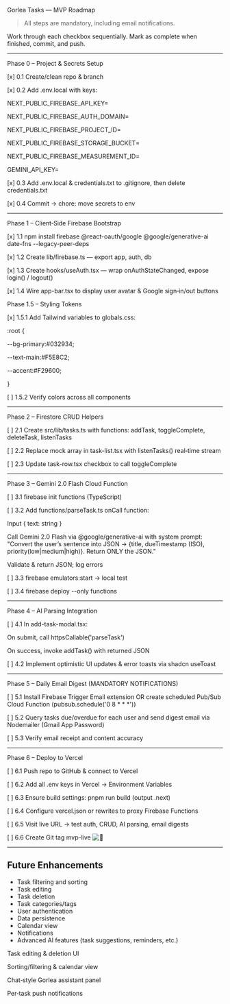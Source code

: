 Gorlea Tasks — MVP Roadmap

  

> All steps are mandatory, including email notifications.

Work through each checkbox sequentially. Mark as complete when finished, commit, and push.

  

  

  

  

---

  

Phase 0 – Project & Secrets Setup

  

[x] 0.1 Create/clean repo & branch

  

[x] 0.2 Add .env.local with keys:

  

NEXT_PUBLIC_FIREBASE_API_KEY=

  

NEXT_PUBLIC_FIREBASE_AUTH_DOMAIN=

  

NEXT_PUBLIC_FIREBASE_PROJECT_ID=

  

NEXT_PUBLIC_FIREBASE_STORAGE_BUCKET=

  

NEXT_PUBLIC_FIREBASE_MEASUREMENT_ID=

  

GEMINI_API_KEY=

  

  

[x] 0.3 Add .env.local & credentials.txt to .gitignore, then delete credentials.txt

  

[x] 0.4 Commit → chore: move secrets to env

  

  

  

---

  

Phase 1 – Client‑Side Firebase Bootstrap

  

[x] 1.1 npm install firebase @react-oauth/google @google/generative-ai date-fns --legacy-peer-deps

  

[x] 1.2 Create lib/firebase.ts — export app, auth, db

  

[x] 1.3 Create hooks/useAuth.tsx — wrap onAuthStateChanged, expose login() / logout()

  

[x] 1.4 Wire app-bar.tsx to display user avatar & Google sign‑in/out buttons

  

  

Phase 1.5 – Styling Tokens

  

[x] 1.5.1 Add Tailwind variables to globals.css:

  

:root {

--bg-primary:#032934;

--text-main:#F5E8C2;

--accent:#F29600;

}

  

[ ] 1.5.2 Verify colors across all components

  

  

  

---

  

Phase 2 – Firestore CRUD Helpers

  

[ ] 2.1 Create src/lib/tasks.ts with functions: addTask, toggleComplete, deleteTask, listenTasks

  

[ ] 2.2 Replace mock array in task-list.tsx with listenTasks() real‑time stream

  

[ ] 2.3 Update task-row.tsx checkbox to call toggleComplete

  

  

  

---

  

Phase 3 – Gemini 2.0 Flash Cloud Function

  

[ ] 3.1 firebase init functions (TypeScript)

  

[ ] 3.2 Add functions/parseTask.ts onCall function:

  

Input { text: string }

  

Call Gemini 2.0 Flash via @google/generative-ai with system prompt: "Convert the user’s sentence into JSON → {title, dueTimestamp (ISO), priority(low|medium|high)}. Return ONLY the JSON."

  

Validate & return JSON; log errors

  

  

[ ] 3.3 firebase emulators:start → local test

  

[ ] 3.4 firebase deploy --only functions

  

  

  

---

  

Phase 4 – AI Parsing Integration

  

[ ] 4.1 In add-task-modal.tsx:

  

On submit, call httpsCallable('parseTask')

  

On success, invoke addTask() with returned JSON

  

  

[ ] 4.2 Implement optimistic UI updates & error toasts via shadcn useToast

  

  

  

---

  

Phase 5 – Daily Email Digest (MANDATORY NOTIFICATIONS)

  

[ ] 5.1 Install Firebase Trigger Email extension OR create scheduled Pub/Sub Cloud Function (pubsub.schedule('0 8 * * *'))

  

[ ] 5.2 Query tasks due/overdue for each user and send digest email via Nodemailer (Gmail App Password)

  

[ ] 5.3 Verify email receipt and content accuracy

  

  

  

---

  

Phase 6 – Deploy to Vercel

  

[ ] 6.1 Push repo to GitHub & connect to Vercel

  

[ ] 6.2 Add all .env keys in Vercel → Environment Variables

  

[ ] 6.3 Ensure build settings: pnpm run build (output .next)

  

[ ] 6.4 Configure vercel.json or rewrites to proxy Firebase Functions

  

[ ] 6.5 Visit live URL → test auth, CRUD, AI parsing, email digests

  

[ ] 6.6 Create Git tag mvp-live  ![🎉](https://fonts.gstatic.com/s/e/notoemoji/16.0/1f389/72.png)

  

  

  

---

  

## Future Enhancements

- Task filtering and sorting
- Task editing
- Task deletion
- Task categories/tags
- User authentication
- Data persistence
- Calendar view
- Notifications
- Advanced AI features (task suggestions, reminders, etc.)

  

Task editing & deletion UI

  

Sorting/filtering & calendar view

  

Chat‑style Gorlea assistant panel

  

Per‑task push notifications
